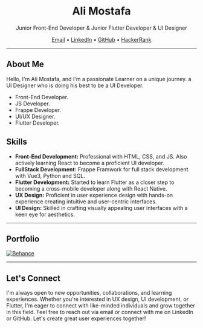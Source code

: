 <h1 align="center">Ali Mostafa</h1>

<p align="center">Junior Front-End Developer & Junior Flutter Developer & UI Designer </p>

<p align="center">
  <a href="mailto:aliwrker011@gmail.com">Email</a> •
  <a href="https://www.linkedin.com/in/alil0l">LinkedIn</a> •
  <a href="https://github.com/Alil0l">GitHub</a> •
  <a href="https://www.hackerrank.com/alil0l">HackerRank</a>
</p>

---

## About Me

Hello, I'm Ali Mostafa, and I'm a passionate Learner on a unique journey. a UI Designer who is doing his best to be a UI Developer.
- Front-End Developer. 
- JS Developer.
- Frappe Developer.
- UI/UX Designer.
- Flutter Developer. 
  
## Skills

- **Front-End Development:** Professional with HTML, CSS, and JS. Also actively learning React to become a proficient UI developer.
- **FullStack Development:** Frappe Framwork for full stack development with Vue3, Python and SQL.
- **Flutter Development:** Started to learn Flutter as a closer step to becoming a cross-mobile developer along with React Native.
- **UX Design:** Proficient in user experience design with hands-on experience creating intuitive and user-centric interfaces.
- **UI Design:** Skilled in crafting visually appealing user interfaces with a keen eye for aesthetics.

---

## Portfolio

[![Behance](https://img.shields.io/badge/Behance-View%20Portfolio-1769FF?style=for-the-badge&logo=behance)](https://www.behance.net/Alil0l)

---

## Let's Connect

I'm always open to new opportunities, collaborations, and learning experiences. Whether you're interested in UX design, UI development, or Flutter, I'm eager to connect with like-minded individuals and grow together in this field. Feel free to reach out via email or connect with me on LinkedIn or GitHub. Let's create great user experiences together!



